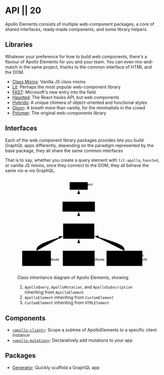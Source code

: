 # API || 20

Apollo Elements consists of multiple web-component packages, a core of shared interfaces, ready-made components, and some library helpers.

## Libraries

Whatever your preference for how to build web components, there's a flavour of Apollo Elements for you and your team. You can even mix-and-match in the same project, thanks to the common interface of HTML and the DOM.

- [Class Mixins](./libraries/mixins/): Vanilla JS class mixins
- [Lit](./libraries/lit-apollo/): Perhaps the most popular web-component library
- [FAST](./libraries/fast/): Microsoft's new entry into the field
- [Haunted](./libraries/haunted/): The React hooks API, but web components
- [Hybrids](./libraries/hybrids/): A unique chimera of object-oriented and functional styles
- [Gluon](./libraries/gluon/): A breath more than vanilla, for the minimalists in the crowd
- [Polymer](./libraries/polymer/): The original web-components library

## Interfaces

Each of the web component library packages provides lets you build GraphQL apps differently, depending on the paradigm represented by the base package, they all share the same common interfaces

That is to say, whether you create a query element with `lit-apollo`, `haunted`, or vanilla JS mixins, once they connect to the DOM, they all behave the same vis-a-vis GraphQL.

<figure aria-label="Inheritance diagram">

  <svg width="100%" xmlns="http://www.w3.org/2000/svg" viewBox="-20 -20 542.75 390">
    <defs>
      <marker id="extensionStart" class="extension" refX="0" refY="7" markerWidth="190" markerHeight="240" orient="auto"><path d="M1 7l17 6V1z"/></marker>
    </defs>
    <defs>
      <marker id="extensionEnd" refX="19" refY="7" markerWidth="20" markerHeight="28" orient="auto"><path d="M1 1v12l17-6z"/></marker>
    </defs>
    <defs>
      <marker id="compositionStart" class="extension" refX="0" refY="7" markerWidth="190" markerHeight="240" orient="auto"><path d="M18 7l-9 6-8-6 8-6z"/></marker>
    </defs>
    <defs>
      <marker id="compositionEnd" refX="19" refY="7" markerWidth="20" markerHeight="28" orient="auto"><path d="M18 7l-9 6-8-6 8-6z"/></marker>
    </defs>
    <defs>
      <marker id="aggregationStart" class="extension" refX="0" refY="7" markerWidth="190" markerHeight="240" orient="auto"><path d="M18 7l-9 6-8-6 8-6z"/></marker>
    </defs>
    <defs>
      <marker id="aggregationEnd" refX="19" refY="7" markerWidth="20" markerHeight="28" orient="auto"><path d="M18 7l-9 6-8-6 8-6z"/></marker>
    </defs>
    <defs>
      <marker id="dependencyStart" class="extension" refX="0" refY="7" markerWidth="190" markerHeight="240" orient="auto"><path d="M5 7l4 6-8-6 8-6z"/></marker>
    </defs>
    <defs>
      <marker id="dependencyEnd" refX="19" refY="7" markerWidth="20" markerHeight="28" orient="auto"><path d="M18 7l-9 6 5-6-5-6z"/></marker>
    </defs>
    <g class="classGroup">
      <path d="M0 0h75.533v31.5H0z" transform="translate(198.85)"/>
      <text y="15" transform="translate(196)">
        <tspan class="title" x="5.5">HTMLElement</tspan>
      </text>
      <path d="M0 22h75.533M0 27h75.533" transform="translate(198.85)"/>
    </g>
    <g class="classGroup">
      <path d="M0 0h135.55v41.5H0z" transform="translate(168.842 81.5)"/>
      <text y="15" transform="translate(168.842 81.5)">
        <tspan x="42.075">«Interface»</tspan>
        <tspan class="title" dy="10" x="31.2">CustomElement</tspan>
      </text>
      <path d="M0 32h135.55M0 37h135.55" transform="translate(168.842 81.5)"/>
    </g>
    <g class="classGroup">
      <path d="M0 0h130.4v63.5H0z" transform="translate(171.417 173)"/>
      <text y="15" transform="translate(171.417 173)">
        <tspan x="39.5">«Interface»</tspan>
        <tspan class="title" dy="10" x="31.2">
          <a href="./interfaces/element/">ApolloElement</a>
        </tspan>
      </text>
      <path d="M0 32h130.4" transform="translate(171.417 173)"/>
      <text x="5" y="42" class="classText" transform="translate(171.417 173)">
        <tspan x="5">data: Data</tspan>
        <tspan x="5" dy="10">variables: Vars</tspan>
      </text>
      <path d="M0 59h130.4" transform="translate(171.417 173)"/>
    </g>
    <g class="classGroup">
      <path d="M0 0h120.133v63.5H0z" transform="translate(0 286.5)"/>
      <text y="15" transform="translate(0 286.5)">
        <tspan x="34.367">«Interface»</tspan>
        <tspan class="title" dy="10" x="31.2">
          <a href="./interfaces/query/">ApolloQuery</a>
        </tspan>
      </text>
      <path d="M0 32h120.133" transform="translate(0 286.5)"/>
      <text x="5" y="42" class="classText" transform="translate(0 286.5)">
        <tspan x="5">query: DocumentNode</tspan>
        <tspan x="5" dy="10">...</tspan>
      </text>
      <path d="M0 59h120.133" transform="translate(0 286.5)"/>
    </g>
    <g class="classGroup">
      <path d="M0 0h132.967v63.5H0z" transform="translate(170.133 286.5)"/>
      <text y="15" transform="translate(170.133 286.5)">
        <tspan x="40.783">«Interface»</tspan>
        <tspan class="title" dy="10" x="31.2">
          <a href="./interfaces/mutation/">ApolloMutation</a>
        </tspan>
      </text>
      <path d="M0 32h132.967" transform="translate(170.133 286.5)"/>
      <text x="5" y="42" class="classText" transform="translate(170.133 286.5)">
        <tspan x="5">mutation: DocumentNode</tspan>
        <tspan x="5" dy="10">...</tspan>
      </text>
      <path d="M0 59h132.967" transform="translate(170.133 286.5)"/>
    </g>
    <g class="classGroup">
      <path d="M0 0h149.65v63.5H0z" transform="translate(353.1 286.5)"/>
      <text y="15" transform="translate(353.1 286.5)">
        <tspan x="49.125">«Interface»</tspan>
        <tspan class="title" dy="10" x="31.2">
          <a href="./interfaces/subscription/">ApolloSubscription</a>
        </tspan>
      </text>
      <path d="M0 32h149.65" transform="translate(353.1 286.5)"/>
      <text x="5" y="42" class="classText" transform="translate(353.1 286.5)">
        <tspan x="5">subscription: DocumentNode</tspan>
        <tspan x="5" dy="10">...</tspan>
      </text>
      <path d="M0 59h149.65" transform="translate(353.1 286.5)"/>
    </g>
    <path d="M236.617 31.5v50" id="edge1418" class="relation" marker-start="url(#extensionStart)"/>
    <path d="M236.617 123v50" id="edge1419" class="relation" marker-start="url(#extensionStart)"/>
    <path d="M171.417 225.708l-18.559 5.965c-18.558 5.966-55.675 17.896-74.233 28.028-18.558 10.132-18.558 18.466-18.558 22.632v4.167" id="edge1420" class="relation" marker-start="url(#extensionStart)"/>
    <path d="M236.617 236.5v50" id="edge1421" class="relation" marker-start="url(#extensionStart)"/>
    <path d="M301.817 224.091l21.018 6.235c21.018 6.235 63.054 18.704 84.072 29.106 21.018 10.401 21.018 18.735 21.018 22.901v4.167" id="edge1422" class="relation" marker-start="url(#extensionStart)"/>
  </svg>

  <figcaption class="visually-hidden">

  Class inheritance diagram of Apollo Elements, showing

  1. `ApolloQuery`, `ApolloMutation`, and `ApolloSubscription` inheriting from `ApolloElement`
  2. `ApolloElement` inheriting from `CustomElement`
  2. `CustomElement` inheriting from `HTMLElement`

  </figcaption>
</figure>

## Components

- [`<apollo-client>`](./components/apollo-client/): Scope a subtree of ApolloElements to a specific client instance
- [`<apollo-mutation>`](./components/apollo-mutation/): Declaratively add mutations to your app

## Packages

- [Generator](./create/): Quickly scaffold a GraphQL app
